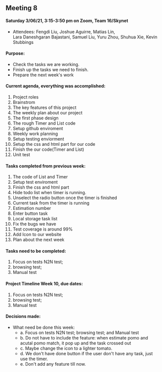 ## Meeting 8

#### Saturday 3/06/21, 3:15-3:50 pm on Zoom, Team 16/Skynet     
  - Attendees: Fengdi Liu, Joshue Aguirre, Matias Lin,    
    Lara Daneshgaran Bajastani, Samuel Liu, Yuru Zhou, Shuhua Xie, Kevin Stubbings
    
#### Purpose: 
  - Check the tasks we are working.
  - Finish up the tasks we need to finish.
  - Prepare the next week's work
  
#### Current agenda, everything was accomplished:     
   1. Project roles
   2. Brainstrom
   3. The key features of this project
   4. The weekly plan about our project
   5. The first phase design
   6. The rough Timer and List code 
   7. Setup github enviroment
   8. Weekly work planning
   9. Setup testing enviorment
   10. Setup the css and html part for our code
   11. Finish the our code(Timer and List)
   12. Unit test

#### Tasks completed from previous week: 
   1. The code of List and Timer
   2. Setup test enviroment 
   3. Finish the css and html part
   4. Hide todo list when timer is running.
   5. Unselect the radio button once the timer is finished
   6. Current task from the timer is running
   7. Estimation number
   8. Enter button task
   9. Local storage task list
   10. Fix the bugs we have
   11. Test coverage is around 99%
   12. Add Icon to our website
   13. Plan about the next week
 
#### Tasks need to be completed:    
   1. Focus on tests N2N test; 
   2. browsing test;
   3. Manual test
  

#### Project Timeline Week 10, due dates:    
   1. Focus on tests N2N test; 
   2. browsing test;
   3. Manual test
   
#### Decisions made:   
  - What need be done this week:
     * a. Focus on tests N2N test; browsing test; and Manual test
     * b. Do not have to include the feature: when estimate pomo and acutal pomo match, it pop up and the task crossed out 
     * c. Maybe change the icon to a lighter tomato. 
     * d. We don't have done button if the user don't have any task, just use the timer.
     * e. Don't add any feature till now.

    
